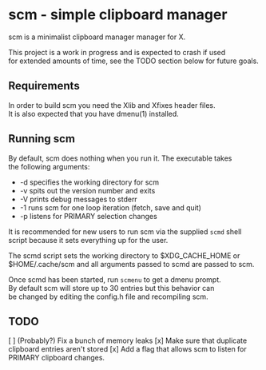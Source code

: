 # scm - simple clipboard manager

scm is a minimalist clipboard manager manager for X.

This project is a work in progress and is expected to crash if used\
for extended amounts of time, see the TODO section below for future goals.

## Requirements
In order to build scm you need the Xlib and Xfixes header files.\
It is also expected that you have dmenu(1) installed.

## Running scm
By default, scm does nothing when you run it. The executable takes\
the following arguments:

-   -d specifies the working directory for scm
-   -v spits out the version number and exits
-   -V prints debug messages to stderr
-   -1 runs scm for one loop iteration (fetch, save and quit)
-   -p listens for PRIMARY selection changes

It is recommended for new users to run scm via the supplied `scmd` shell\
script because it sets everything up for the user.

The scmd script sets the working directory to \$XDG_CACHE_HOME or\
\$HOME/.cache/scm and all arguments passed to scmd are passed to scm.

Once scmd has been started, run `scmenu` to get a dmenu prompt.\
By default scm will store up to 30 entries but this behavior can\
be changed by editing the config.h file and recompiling scm.


## TODO
[ ] (Probably?) Fix a bunch of memory leaks
[x] Make sure that duplicate clipboard entries aren't stored
[x] Add a flag that allows scm to listen for PRIMARY clipboard changes.

